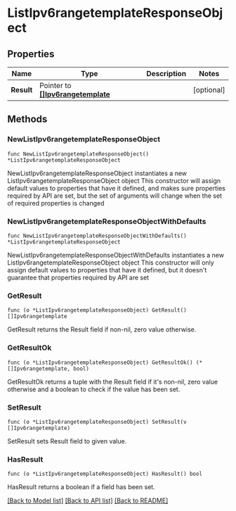 # ListIpv6rangetemplateResponseObject

## Properties

Name | Type | Description | Notes
------------ | ------------- | ------------- | -------------
**Result** | Pointer to [**[]Ipv6rangetemplate**](Ipv6rangetemplate.md) |  | [optional] 

## Methods

### NewListIpv6rangetemplateResponseObject

`func NewListIpv6rangetemplateResponseObject() *ListIpv6rangetemplateResponseObject`

NewListIpv6rangetemplateResponseObject instantiates a new ListIpv6rangetemplateResponseObject object
This constructor will assign default values to properties that have it defined,
and makes sure properties required by API are set, but the set of arguments
will change when the set of required properties is changed

### NewListIpv6rangetemplateResponseObjectWithDefaults

`func NewListIpv6rangetemplateResponseObjectWithDefaults() *ListIpv6rangetemplateResponseObject`

NewListIpv6rangetemplateResponseObjectWithDefaults instantiates a new ListIpv6rangetemplateResponseObject object
This constructor will only assign default values to properties that have it defined,
but it doesn't guarantee that properties required by API are set

### GetResult

`func (o *ListIpv6rangetemplateResponseObject) GetResult() []Ipv6rangetemplate`

GetResult returns the Result field if non-nil, zero value otherwise.

### GetResultOk

`func (o *ListIpv6rangetemplateResponseObject) GetResultOk() (*[]Ipv6rangetemplate, bool)`

GetResultOk returns a tuple with the Result field if it's non-nil, zero value otherwise
and a boolean to check if the value has been set.

### SetResult

`func (o *ListIpv6rangetemplateResponseObject) SetResult(v []Ipv6rangetemplate)`

SetResult sets Result field to given value.

### HasResult

`func (o *ListIpv6rangetemplateResponseObject) HasResult() bool`

HasResult returns a boolean if a field has been set.


[[Back to Model list]](../README.md#documentation-for-models) [[Back to API list]](../README.md#documentation-for-api-endpoints) [[Back to README]](../README.md)


